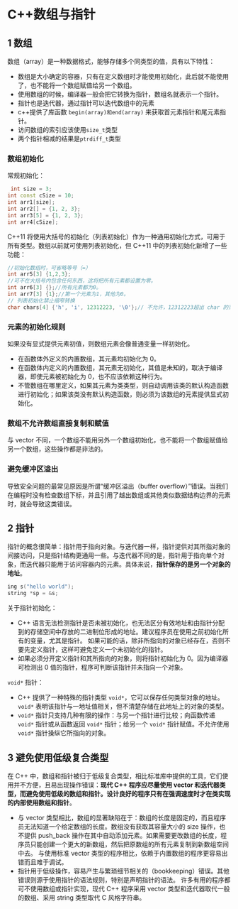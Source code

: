 # C++数组与指针

## 1 数组

数组（array）是一种数据格式，能够存储多个同类型的值，具有以下特性：

- 数组是大小确定的容器，只有在定义数组时才能使用初始化，此后就不能使用了，也不能将一个数组赋值给另一个数组。
- 使用数组的时候，编译器一般会把它转换为指针，数组名就表示一个指针。
- 指针也是迭代器，通过指针可以迭代数组中的元素
- c++提供了库函数 `begin(array)和end(array)` 来获取首元素指针和尾元素指针。
- 访问数组的索引应该使用`size_t`类型
- 两个指针相减的结果是`ptrdiff_t`类型

### 数组初始化

常规初始化：

```cpp
 int size = 3;
int const cSize = 10;
int arr1[size];
int arr2[] = {1, 2, 3};
int arr3[5] = {1, 2, 3};
int arr4[cSize];
```

C++11 将使用大括号的初始化（列表初始化）作为一种通用初始化方式，可用于所有类型。数组以前就可使用列表初始化，但 C++11 中的列表初始化新增了一些功能：

```cpp
//初始化数组时，可省略等号（=）
int arr5[3] {1,2,3};
//可不在大括号内包含任何东西，这将把所有元素都设置为零。
int arr6[3] {};//所有元素都为0。
int arr7[3] {1};//第一个元素为1，其他为0。
// 列表初始化禁止缩窄转换
char chars[4] {'h', 'i', 12312223, '\0'};// 不允许，12312223超出 char 的范围。
```

### 元素的初始化规则

如果没有显式提供元素初值，则数组元素会像普通变量一样初始化。

- 在函数体外定义的内置数组，其元素均初始化为 0。
- 在函数体内定义的内置数组，其元素无初始化，其值是未知的，取决于编译器，即使元素被初始化为 0，也不应该依赖这种行为。
- 不管数组在哪里定义，如果其元素为类类型，则自动调用该类的默认构造函数进行初始化；如果该类没有默认构造函数，则必须为该数组的元素提供显式初始化。

### 数组不允许数组直接复制和赋值

与 vector 不同，一个数组不能用另外一个数组初始化，也不能将一个数组赋值给另一个数组，这些操作都是非法的。

### 避免缓冲区溢出

导致安全问题的最常见原因是所谓“缓冲区溢出（buffer overflow）”错误。当我们在编程时没有检查数组下标，并且引用了越出数组或其他类似数据结构边界的元素时，就会导致这类错误。

## 2 指针

指针的概念很简单：指针用于指向对象。与迭代器一样，指针提供对其所指对象的间接访问，只是指针结构更通用一些。与迭代器不同的是，指针用于指向单个对象，而迭代器只能用于访问容器内的元素。具体来说，**指针保存的是另一个对象的地址**。

```cpp
ing s("hello world");
string *sp = &s;
```

关于指针初始化：

- C++ 语言无法检测指针是否未被初始化，也无法区分有效地址和由指针分配到的存储空间中存放的二进制位形成的地址。建议程序员在使用之前初始化所有的变量，尤其是指针。 如果可能的话，除非所指向的对象已经存在，否则不要先定义指针，这样可避免定义一个未初始化的指针。
- 如果必须分开定义指针和其所指向的对象，则将指针初始化为 0。因为编译器可检测出 0 值的指针，程序可判断该指针并未指向一个对象。

`void*` 指针：

- C++ 提供了一种特殊的指针类型 `void*`，它可以保存任何类型对象的地址。`void*` 表明该指针与一地址值相关，但不清楚存储在此地址上的对象的类型。
- `void*` 指针只支持几种有限的操作：与另一个指针进行比较；向函数传递 `void*` 指针或从函数返回 `void*` 指针；给另一个 `void*` 指针赋值。不允许使用 `void*` 指针操纵它所指向的对象。

## 3 避免使用低级复合类型

在 C++ 中，数组和指针被归于低级复合类型，相比标准库中提供的工具，它们使用并不方便，且易出现操作错误：**现代 C++ 程序应尽量使用 vector 和迭代器类型，而避免使用低级的数组和指针。设计良好的程序只有在强调速度时才在类实现的内部使用数组和指针**。

- 与 vector 类型相比，数组的显著缺陷在于：数组的长度是固定的，而且程序员无法知道一个给定数组的长度。数组没有获取其容量大小的 size 操作，也不提供 push_back 操作在其中自动添加元素。如果需要更改数组的长度，程序员只能创建一个更大的新数组，然后把原数组的所有元素复制到新数组空间中去。 与使用标准 vector 类型的程序相比，依赖于内置数组的程序更容易出错而且难于调试。
- 指针用于低级操作，容易产生与繁琐细节相关的（bookkeeping）错误。其他错误则源于使用指针的语法规则，特别是声明指针的语法。 许多有用的程序都可不使用数组或指针实现，现代 C++ 程序采用 vector 类型和迭代器取代一般的数组、采用 string 类型取代 C 风格字符串。
